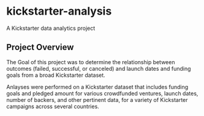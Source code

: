 # kickstarter-analysis
A Kickstarter data analytics project

## Project Overview

The Goal of this project was to determine the relationship between outcomes (failed, successful, or canceled) and launch dates and funding goals from a broad Kickstarter dataset.

Anlayses were performed on a Kickstarter dataset that includes funding goals and pledged amount for various crowdfunded ventures, launch dates, number of backers, and other pertinent data, for a variety of Kickstarter campaigns across several countries. 
